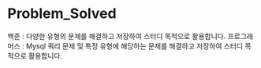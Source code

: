 # Problem_Solved

백준 : 다양한 유형의 문제를 해결하고 저장하여 스터디 목적으로 활용합니다.
프로그래머스 : Mysql 쿼리 문제 및 특정 유형에 해당하는 문제를 해결하고 저장하여 스터디 목적으로 활용합니다.
